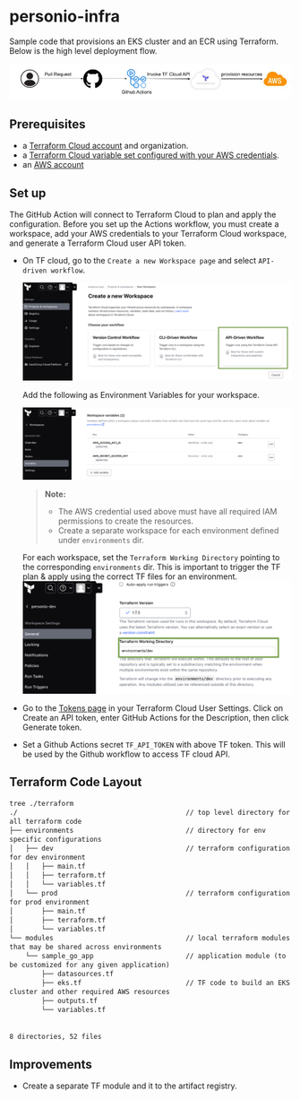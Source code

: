 # personio-infra

Sample code that provisions an EKS cluster and an ECR using Terraform. Below is the high level deployment flow.

![cicd.jpg](cicd.jpg)

## Prerequisites
- a [Terraform Cloud account](https://app.terraform.io/signup/account?utm_source=learn) and organization.
- a [Terraform Cloud variable set configured with your AWS credentials](https://developer.hashicorp.com/terraform/tutorials/cloud-get-started/cloud-create-variable-set).
- an [AWS account](https://portal.aws.amazon.com/billing/signup?nc2=h_ct&src=default&redirect_url=https%3A%2F%2Faws.amazon.com%2Fregistration-confirmation#/start)

## Set up
The GitHub Action will connect to Terraform Cloud to plan and apply the configuration. Before you set up the Actions workflow, you must create a workspace, add your AWS credentials to your Terraform Cloud workspace, and generate a Terraform Cloud user API token.

- On TF cloud, go to the `Create a new Workspace page` and select `API-driven workflow`.

  ![new_wf.jpg](new_wf.jpg)

  Add the following as Environment Variables for your workspace.

  ![add_tf_var.jpg](add_tf_var.jpg)
  > **Note:**
  > - The AWS credential used above must have all required IAM permissions to create the resources.
  > - Create a separate workspace for each environment defined under `environments` dir.

  For each workspace, set the `Terraform Working Directory` pointing to the corresponding `environments` dir. This is important to trigger the TF plan & apply using the correct TF files for an environment. 
  ![tf_wrk_dir.jpg](tf_wrk_dir.jpg)
  
- Go to the [Tokens page](https://app.terraform.io/app/settings/tokens?utm_source=learn) in your Terraform Cloud User Settings. Click on Create an API token, enter GitHub Actions for the Description, then click Generate token.
- Set a Github Actions secret `TF_API_TOKEN` with above TF token. This will be used by the Github workflow to access TF cloud API.

## Terraform Code Layout
``` 
tree ./terraform 
./                                          // top level directory for all terraform code
├── environments                            // directory for env specific configurations
│   ├── dev                                 // terraform configuration for dev environment
│   │   ├── main.tf
│   │   ├── terraform.tf
│   │   └── variables.tf
│   └── prod                                // terraform configuration for prod environment
│       ├── main.tf
│       ├── terraform.tf
│       └── variables.tf
└── modules                                 // local terraform modules that may be shared across environments
    └── sample_go_app                       // application module (to be customized for any given application)
        ├── datasources.tf                  
        ├── eks.tf                          // TF code to build an EKS cluster and other required AWS resources
        ├── outputs.tf               
        └── variables.tf
   

8 directories, 52 files
```

## Improvements
- Create a separate TF module and it to the artifact registry.
